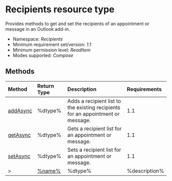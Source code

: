 # Recipients resource type

Provides methods to get and set the recipients of an appointment or message in an Outlook add-in.



*	Namespace: *Recipients*
*	Minimum requirement set/version: *1.1*
*	Minimum permission level: *ReadItem*
*	Modes supported: *Compose*



## Methods

| Method	   | Return Type    | Description | Requirements|
|:-------------|:---------------|:------------|:----|
| [addAsync](addasync)     | %dtype% | Adds a recipient list to the existing recipients for an appointment or message. | 1.1|  
| [getAsync](getasync)     | %dtype% | Gets a recipient list for an appointment or message. | 1.1|  
| [setAsync](setasync)     | %dtype% | Sets a recipient list for an appointment or message. | 1.1|  
>| [%name%](%link%)     | %dtype% | %description% | %req%|

